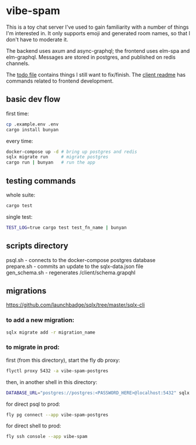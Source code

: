 # vibe-spam

This is a toy chat server I've used to gain familiarity with a number of things I'm interested in. It only supports emoji and generated room names, so that I don't have to moderate it.

The backend uses axum and async-graphql; the frontend uses elm-spa and elm-graphql. Messages are stored in postgres, and published on redis channels.

The [todo file](./todo.org) contains things I still want to fix/finish. The [client readme](./client/README.md) has commands related to frontend development.

## basic dev flow

first time:

```sh
cp .example.env .env
cargo install bunyan
```

every time:

```sh
docker-compose up -d # bring up postgres and redis
sqlx migrate run     # migrate postgres
cargo run | bunyan   # run the app
```

## testing commands

whole suite:

```sh
cargo test
```

single test:

```sh
TEST_LOG=true cargo test test_fn_name | bunyan
```

## scripts directory

psql.sh - connects to the docker-compose postgres database  
prepare.sh - commits an update to the sqlx-data.json file  
gen_schema.sh - regenerates /client/schema.grapqhl

## migrations

https://github.com/launchbadge/sqlx/tree/master/sqlx-cli

### to add a new migration:

```sh
sqlx migrate add -r migration_name
```

### to migrate in prod:

first (from this directory), start the fly db proxy:

```sh
flyctl proxy 5432 -a vibe-spam-postgres
```

then, in another shell in this directory:

```sh
DATABASE_URL="postgres://postgres:<PASSWORD_HERE>@localhost:5432" sqlx migrate run
```

for direct psql to prod:

```sh
fly pg connect --app vibe-spam-postgres
```

for direct shell to prod:

```sh
fly ssh console --app vibe-spam
```
